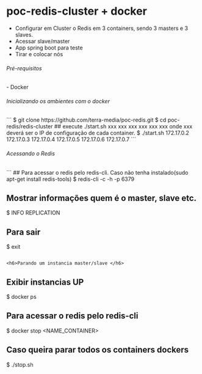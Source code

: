 # poc-redis-cluster + docker

- Configurar em Cluster o Redis em 3 containers, sendo 3 masters e 3 slaves.
- Acessar slave/master
- App spring boot para teste
- Tirar e colocar nós

<h6>Pré-requisitos </h6>
- Docker


<h6>Inicializando os ambientes com o docker </h6>
```
  $ git clone https://github.com/terra-media/poc-redis.git
  $ cd poc-redis/redis-cluster
  ## execute ./start.sh xxx xxx xxx xxx xxx xxx onde xxx deverá ser o IP de configuração de cada container. 
  $ ./start.sh 172.17.0.2 172.17.0.3 172.17.0.4 172.17.0.5 172.17.0.6 172.17.0.7
```  


<h6>Acessando o Redis </h6>
```
## Para acessar o redis pelo redis-cli. Caso não tenha instalado(sudo apt-get install redis-tools)
$ redis-cli -c -h <IP_CONTAINER> -p 6379

## Mostrar informações quem é o master, slave etc.
$ INFO REPLICATION

## Para sair
$ exit
```

<h6>Parando um instancia master/slave </h6>
```
## Exibir instancias UP
$ docker ps

## Para acessar o redis pelo redis-cli
$ docker stop <NAME_CONTAINER>


## Caso queira parar todos os containers dockers
$ ./stop.sh
```
